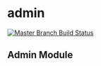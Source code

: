 # admin

[![Master Branch Build Status](https://img.shields.io/travis/test/admin/master.svg?style=flat-square&label=master)](https://travis-ci.org/test/admin)

## Admin Module
